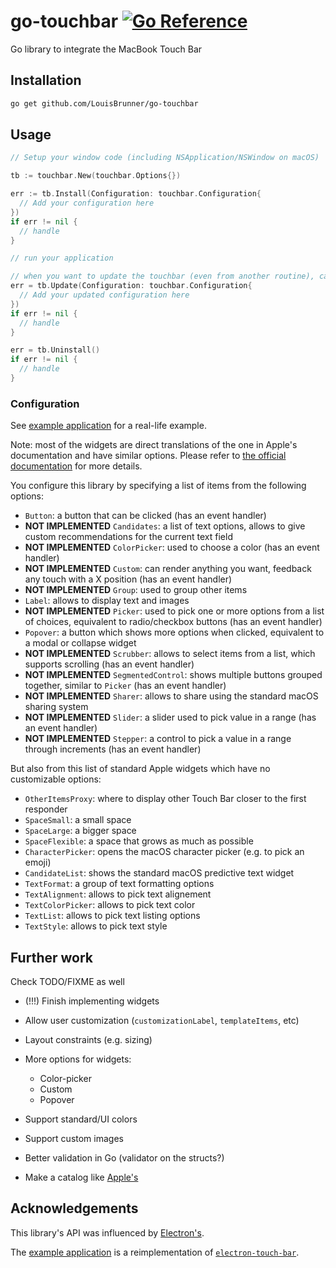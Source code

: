 # go-touchbar [![Go Reference](https://pkg.go.dev/badge/github.com/LouisBrunner/go-touchbar.svg)](https://pkg.go.dev/github.com/LouisBrunner/go-touchbar)

Go library to integrate the MacBook Touch Bar

## Installation

```bash
go get github.com/LouisBrunner/go-touchbar
```

## Usage

```go
// Setup your window code (including NSApplication/NSWindow on macOS)

tb := touchbar.New(touchbar.Options{})

err := tb.Install(Configuration: touchbar.Configuration{
  // Add your configuration here
})
if err != nil {
  // handle
}

// run your application

// when you want to update the touchbar (even from another routine), call do
err = tb.Update(Configuration: touchbar.Configuration{
  // Add your updated configuration here
})
if err != nil {
  // handle
}

err = tb.Uninstall()
if err != nil {
  // handle
}
```

### Configuration

See [example application](./examples/tester/main.go) for a real-life example.

Note: most of the widgets are direct translations of the one in Apple's documentation and have similar options.
Please refer to [the official documentation](https://developer.apple.com/documentation/appkit/touch_bar/creating_and_customizing_the_touch_bar?language=objc) for more details.

You configure this library by specifying a list of items from the following options:

- `Button`: a button that can be clicked (has an event handler)
- **NOT IMPLEMENTED** `Candidates`: a list of text options, allows to give custom recommendations for the current text field
- **NOT IMPLEMENTED** `ColorPicker`: used to choose a color (has an event handler)
- **NOT IMPLEMENTED** `Custom`: can render anything you want, feedback any touch with a X position (has an event handler)
- **NOT IMPLEMENTED** `Group`: used to group other items
- `Label`: allows to display text and images
- **NOT IMPLEMENTED** `Picker`: used to pick one or more options from a list of choices, equivalent to radio/checkbox buttons (has an event handler)
- `Popover`: a button which shows more options when clicked, equivalent to a modal or collapse widget
- **NOT IMPLEMENTED** `Scrubber`: allows to select items from a list, which supports scrolling (has an event handler)
- **NOT IMPLEMENTED** `SegmentedControl`: shows multiple buttons grouped together, similar to `Picker` (has an event handler)
- **NOT IMPLEMENTED** `Sharer`: allows to share using the standard macOS sharing system
- **NOT IMPLEMENTED** `Slider`: a slider used to pick value in a range (has an event handler)
- **NOT IMPLEMENTED** `Stepper`: a control to pick a value in a range through increments (has an event handler)

But also from this list of standard Apple widgets which have no customizable options:

- `OtherItemsProxy`: where to display other Touch Bar closer to the first responder
- `SpaceSmall`: a small space
- `SpaceLarge`: a bigger space
- `SpaceFlexible`: a space that grows as much as possible
- `CharacterPicker`: opens the macOS character picker (e.g. to pick an emoji)
- `CandidateList`: shows the standard macOS predictive text widget
- `TextFormat`: a group of text formatting options
- `TextAlignment`: allows to pick text alignement
- `TextColorPicker`: allows to pick text color
- `TextList`: allows to pick text listing options
- `TextStyle`: allows to pick text style

## Further work

Check TODO/FIXME as well

- (!!!) Finish implementing widgets
- Allow user customization (`customizationLabel`, `templateItems`, etc)
- Layout constraints (e.g. sizing)
- More options for widgets:

  - Color-picker
  - Custom
  - Popover

- Support standard/UI colors
- Support custom images
- Better validation in Go (validator on the structs?)
- Make a catalog like [Apple's](https://developer.apple.com/documentation/appkit/touch_bar/creating_and_customizing_the_touch_bar?language=objc)

## Acknowledgements

This library's API was influenced by [Electron's](https://www.electronjs.org/docs/latest/api/touch-bar).

The [example application](./examples/tester) is a reimplementation of [`electron-touch-bar`](https://github.com/pahund/electron-touch-bar).

